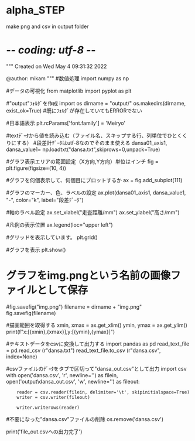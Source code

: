 # alpha_STEP
make png and csv in output folder

# -*- coding: utf-8 -*-
"""
Created on Wed May  4 09:31:32 2022

@author: mikam
"""
#数値処理
import numpy as np

#データの可視化
from matplotlib import pyplot as plt

#"output"ﾌｫﾙﾀﾞを作成
import os
dirname = "output/"
os.makedirs(dirname, exist_ok=True) #既にﾌｫﾙﾀﾞが存在していてもERRORでない

#日本語表示
plt.rcParams['font.family'] = 'Meiryo'

#textﾃﾞｰﾀから値を読み込む（ファイル名、スキップする行、列単位でひとくくりにする）
#段差計ﾃﾞｰﾀはutf-8なのでそのまま使える
dansa01_axis1, dansa_value1= np.loadtxt("dansa.txt",skiprows=0,unpack=True)

#グラフ表示エリアの範囲設定（X方向,Y方向）単位はインチ
fig = plt.figure(figsize=(10, 4))

#グラフを何個表示して、何個目にプロットするか
ax = fig.add_subplot(111)

#グラフのマーカー、色、ラベルの設定
ax.plot(dansa01_axis1, dansa_value1, "-", color="k", label="段差ﾃﾞｰﾀ")


#軸のラベル設定
ax.set_xlabel("走査距離/mm")
ax.set_ylabel("高さ/mm")

#凡例の表示位置
ax.legend(loc="upper left")

#グリッドを表示しています。
plt.grid()

#グラフを表示
plt.show()



# グラフをimg.pngという名前の画像ファイルとして保存
#fig.savefig("img.png")
filename = dirname + "img.png"
fig.savefig(filename)

#描画範囲を取得する
xmin, xmax = ax.get_xlim()
ymin, ymax = ax.get_ylim()
print(f"x:[{xmin},{xmax}],y:[{ymin},{ymax}]")


#テキストデータをcsvに変換して出力する
import pandas as pd
read_text_file = pd.read_csv (r"dansa.txt")
read_text_file.to_csv (r"dansa.csv",  index=None)


#csvファイルのﾃﾞｰﾀをタブで区切って"dansa_out.csv"として出力
import csv
with open('dansa.csv', 'r', newline='') as filein, \
        open('output\dansa_out.csv', 'w', newline='') as fileout:
 
        reader = csv.reader(filein, delimiter='\t', skipinitialspace=True)
        writer = csv.writer(fileout)
 
        writer.writerows(reader)
        

#不要になった”dansa.csv"ファイルの削除
os.remove('dansa.csv')

print('file_out.csvへの出力完了')


